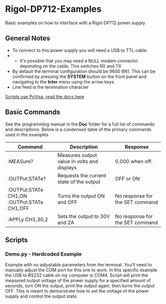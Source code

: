 # Rigol-DP712-Examples
Basic examples on how to interface with a Rigol DP712 power supply

## General Notes
- To connect to this power supply you will need a USB to TTL cable. 
- - It's possible that you may need a NULL modem connector depending on the cable. This switches RX and TX
- By default the terminal configuration should be 9600 8N1. This can be confirmed by pressing the **SYSTEM** button on the front panel and navigating to the **Inter** menu using the arrow keys.
- Line feed is the termination character

[Scripts use PyVisa, read the docs here](https://pyvisa.readthedocs.io/en/latest/)

## Basic Commands
See the programming manual in the **Doc** folder for a full list of commands and descriptions. Below is a condensed table of the primary commands used in the examples

Command               | Description                                 | Response
--------------------- | ------------------------------------------- | --------
:MEASure?             | Measures output value in volts and displays | 0.000 when off. 
:OUTPut:STATe?        | Requests the current state of the output    | OFF or ON
:OUTPut:STATe CH1,ON <br />:OUTPut:STATe CH1,OFF | Turns the output ON and OFF                 | No response for the SET command
:APPLy CH1,30,2       | Sets the output to 30V and 2A               | No response for the SET command

## Scripts
### Demo.py - Hardcoded Example
Example with no adjustable parameters from the terminal. You'll need to manually adjust the COM port for this one to work. In this specific example the USB to RS232 cable on my computer is COM4. Script will print the measured output voltage of the power supply for a specified amount of seconds, turn ON the output, print the output again, then turns the output OFF. This is meant to demonstrate how to set the voltage of the power supply and control the output state.
